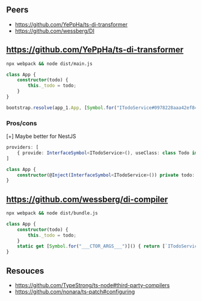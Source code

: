 ## Peers
- https://github.com/YePpHa/ts-di-transformer
- https://github.com/wessberg/DI

## https://github.com/YePpHa/ts-di-transformer

```sh
npx webpack && node dist/main.js
```

```ts
class App {
    constructor(todo) {
        this._todo = todo;
    }
}

bootstrap.resolve(app_1.App, [Symbol.for("ITodoService#0978228aaa42ef84957335a179a6d615a6ef31a5501e613bc4a8aa16a2febbdd")]);
```

### Pros/cons
[+] Maybe better for NestJS
```ts
providers: [
    { provide: InterfaceSymbol<ITodoService>(), useClass: class Todo implements ITodoService { } },
]

class App {
	constructor(@Inject(InterfaceSymbol<ITodoService>()) private todo: ITodoService) {}
}
```


## https://github.com/wessberg/di-compiler
```sh
npx webpack && node dist/bundle.js
```

```ts
class App {
    constructor(todo) {
        this._todo = todo;
    }
    static get [Symbol.for("___CTOR_ARGS___")]() { return [`ITodoService`]; }
}
```

## Resouces
- https://github.com/TypeStrong/ts-node#third-party-compilers
- https://github.com/nonara/ts-patch#configuring